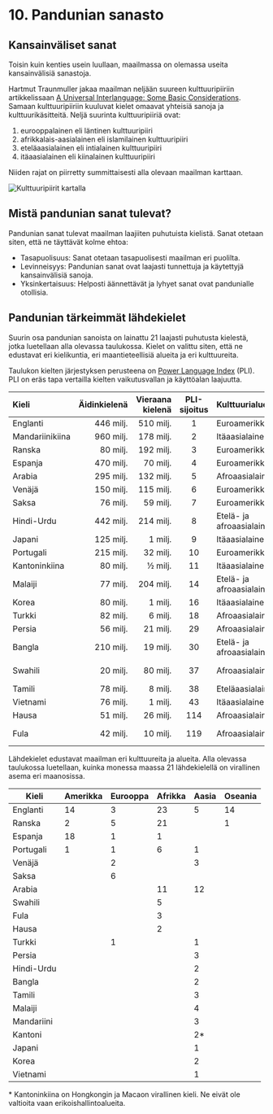 
# 10. Pandunian sanasto

## Kansainväliset sanat

Toisin kuin kenties usein luullaan, maailmassa on olemassa useita kansainvälisiä sanastoja.

Hartmut Traunmuller jakaa maailman neljään suureen kulttuuripiiriin artikkelissaan [A Universal Interlanguage: Some Basic Considerations](http://www.ling.su.se/staff/hartmut/UIL.pdf). Samaan kulttuuripiiriin kuuluvat kielet omaavat yhteisiä sanoja ja kulttuurikäsitteitä. Neljä suurinta kulttuuripiiriä ovat:

1. eurooppalainen eli läntinen kulttuuripiiri
2. afrikkalais-aasialainen eli islamilainen kulttuuripiiri
3. eteläaasialainen eli intialainen kulttuuripiiri
4. itäaasialainen eli kiinalainen kulttuuripiiri

Niiden rajat on piirretty summittaisesti alla olevaan maailman karttaan.

![](http://www.pandunia.info/grafe/linguisticspheres.gif "Kulttuuripiirit kartalla")


## Mistä pandunian sanat tulevat?

Pandunian sanat tulevat maailman laajiiten puhutuista kielistä. Sanat otetaan siten, että ne täyttävät kolme ehtoa:

- Tasapuolisuus: Sanat otetaan tasapuolisesti maailman eri puolilta.
- Levinneisyys: Pandunian sanat ovat laajasti tunnettuja ja käytettyjä kansainvälisiä sanoja.
- Yksinkertaisuus: Helposti äännettävät ja lyhyet sanat ovat pandunialle otollisia.


## Pandunian tärkeimmät lähdekielet

Suurin osa pandunian sanoista on lainattu 21 laajasti puhutusta kielestä,
jotka luetellaan alla olevassa taulukossa.
Kielet on valittu siten, että ne edustavat eri kielikuntia, eri maantieteellisiä alueita ja eri kulttuureita.

Taulukon kielten järjestyksen perusteena on
[Power Language Index](http://www.kailchan.ca/wp-content/uploads/2016/12/Kai-Chan_Power-Language-Index-full-report_2016_v2.pdf)
(PLI).
PLI on eräs tapa vertailla kielten vaikutusvallan ja käyttöalan laajuutta.

| Kieli            | Äidinkielenä    | Vieraana kielenä    | PLI-sijoitus| Kulttuurialue   | Kielikunta          |
|:-----------------|----------------:|--------------------:|:--:|:--------------------|:-------------------------|
| Englanti         |     446 milj.   |  510 milj.          |  1 | Euroamerikkalainen  | Indoeurooppalainen       |
| Mandariinikiina  |     960 milj.   |  178 milj.          |  2 | Itäaasialainen      | Sinotiibettiläinen       |
| Ranska           |      80 milj.   |  192 milj.          |  3 | Euroamerikkalainen  | Indoeurooppalainen       |
| Espanja          |     470 milj.   |   70 milj.          |  4 | Euroamerikkalainen  | Indoeurooppalainen       |
| Arabia           |     295 milj.   |  132 milj.          |  5 | Afroaasialainen     | Afroaasialainen          |
| Venäjä           |     150 milj.   |  115 milj.          |  6 | Euroamerikkalainen  | Indoeurooppalainen       |
| Saksa            |      76 milj.   |   59 milj.          |  7 | Euroamerikkalainen  | Indoeurooppalainen       |
| Hindi-Urdu       |     442 milj.   |  214 milj.          |  8 | Etelä- ja afroaasialainen | Indoeurooppalainen |
| Japani           |     125 milj.   |    1 milj.          |  9 | Itäaasialainen      | Japanilainen             |
| Portugali        |     215 milj.   |   32 milj.          | 10 | Euroamerikkalainen  | Indoeurooppalainen       |
| Kantoninkiina    |      80 milj.   |    ½ milj.          | 11 | Itäaasialainen      | Sinotiibettiläinen       |
| Malaiji          |      77 milj.   |  204 milj.          | 14 | Etelä- ja afroaasialainen | Austronesialainen  |
| Korea            |      80 milj.   |    1 milj.          | 16 | Itäaasialainen      | Korealainen              |
| Turkki           |      82 milj.   |    6 milj.          | 18 | Afroaasialainen     | Turkkilainen             |
| Persia           |      56 milj.   |   21 milj.          | 29 | Afroaasialainen     | Indoeurooppalainen       |
| Bangla           |     210 milj.   |   19 milj.          | 30 | Etelä- ja afroaasialainen | Indoeurooppalainen |
| Swahili          |      20 milj.   |   80 milj.          | 37 | Afroaasialainen     | Nigeriläis-kongolainen   |
| Tamili           |      78 milj.   |    8 milj.          | 38 | Eteläaasialainen    | Dravidakielet            |
| Vietnami         |      76 milj.   |    1 milj.          | 43 | Itäaasialainen      | Austroaasialainen        |
| Hausa            |      51 milj.   |   26 milj.          |114 | Afroaasialainen     | Afroaasialainen          |
| Fula             |      42 milj.   |   10 milj.          |119 | Afroaasialainen     | Nigeriläis-kongolainen   |

Lähdekielet edustavat maailman eri kulttuureita ja alueita.
Alla olevassa taulukossa luetellaan, kuinka monessa maassa 21 lähdekielellä on virallinen asema eri maanosissa.

| Kieli      | Amerikka | Eurooppa | Afrikka  | Aasia    | Oseania  |
|------------|----------|----------|----------|----------|----------|
| Englanti   |    14    |    3     |   23     |    5     |    14    |
| Ranska     |     2    |    5     |   21     |          |     1    |
| Espanja    |    18    |    1     |    1     |          |          |
| Portugali  |     1    |    1     |    6     |    1     |          |
| Venäjä     |          |    2     |          |    3     |          |
| Saksa      |          |    6     |          |          |          |
| Arabia     |          |          |   11     |   12     |          |
| Swahili    |          |          |    5     |          |          |
| Fula       |          |          |    3     |          |          |
| Hausa      |          |          |    2     |          |          |
| Turkki     |          |    1     |          |    1     |          |
| Persia     |          |          |          |    3     |          |
| Hindi-Urdu |          |          |          |    2     |          |
| Bangla     |          |          |          |    2     |          |
| Tamili     |          |          |          |    3     |          |
| Malaiji    |          |          |          |    4     |          |
| Mandariini |          |          |          |    3     |          |
| Kantoni    |          |          |          |    2\*   |          |
| Japani     |          |          |          |    1     |          |
| Korea      |          |          |          |    2     |          |
| Vietnami   |          |          |          |    1     |          |

\* Kantoninkiina on Hongkongin ja Macaon virallinen kieli. Ne eivät ole valtioita vaan erikoishallintoalueita.


